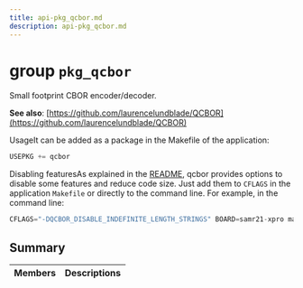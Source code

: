 ```yaml
---
title: api-pkg_qcbor.md
description: api-pkg_qcbor.md
---
```

# group `pkg_qcbor` 

Small footprint CBOR encoder/decoder.

**See also**: [https://github.com/laurencelundblade/QCBOR](https://github.com/laurencelundblade/QCBOR)

UsageIt can be added as a package in the Makefile of the application:

```cpp
USEPKG += qcbor
```

Disabling featuresAs explained in the [README](https://github.com/laurencelundblade/QCBOR#disabling-features), qcbor provides options to disable some features and reduce code size. Just add them to `CFLAGS` in the application `Makefile` or directly to the command line. For example, in the command line:

```cpp
CFLAGS="-DQCBOR_DISABLE_INDEFINITE_LENGTH_STRINGS" BOARD=samr21-xpro make -C tests/pkg/qcbor
```

## Summary

 Members                        | Descriptions                                
--------------------------------|---------------------------------------------

